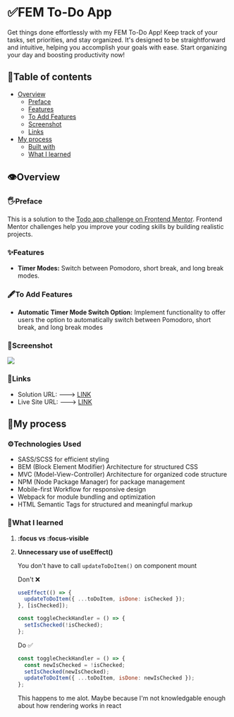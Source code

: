 # ✅FEM To-Do App

Get things done effortlessly with my FEM To-Do App! Keep track of your tasks, set priorities, and stay organized. It's designed to be straightforward and intuitive, helping you accomplish your goals with ease. Start organizing your day and boosting productivity now!

## 📃Table of contents

- [Overview](#overview)
  - [Preface](#preface)
  - [Features](#features)
  - [To Add Features](#to-add-features)
  - [Screenshot](#screenshot)
  - [Links](#links)
- [My process](#my-process)
  - [Built with](#built-with)
  - [What I learned](#what-i-learned)

## 👁️Overview

### 🖐️Preface

This is a solution to the [Todo app challenge on Frontend Mentor](https://www.frontendmentor.io/challenges/todo-app-Su1_KokOW). Frontend Mentor challenges help you improve your coding skills by building realistic projects.

### ✨Features

- **Timer Modes:** Switch between Pomodoro, short break, and long break modes.

### 🖋️To Add Features

- **Automatic Timer Mode Switch Option:** Implement functionality to offer users the option to automatically switch between Pomodoro, short break, and long break modes

### 📸Screenshot

![](./preview/screenshot.png)

### 🔗Links

- Solution URL: ---> [LINK](https://www.frontendmentor.io/solutions/fem-pomodoro-app-using-html-css-and-vanilla-javascript-g8E78rx7dm)
- Live Site URL: ---> [LINK](https://fempomodoro.netlify.app/)

## 🚛My process

### ⚙️Technologies Used

- SASS/SCSS for efficient styling
- BEM (Block Element Modifier) Architecture for structured CSS
- MVC (Model-View-Controller) Architecture for organized code structure
- NPM (Node Package Manager) for package management
- Mobile-first Workflow for responsive design
- Webpack for module bundling and optimization
- HTML Semantic Tags for structured and meaningful markup

### 🧠What I learned

1. **:focus vs :focus-visible**

2. **Unnecessary use of useEffect()**

   You don't have to call `updateToDoItem()` on component mount

   Don't ❌

   ```js
   useEffect(() => {
     updateToDoItem({ ...toDoItem, isDone: isChecked });
   }, [isChecked]);

   const toggleCheckHandler = () => {
     setIsChecked(!isChecked);
   };
   ```

   Do ✅

   ```js
   const toggleCheckHandler = () => {
     const newIsChecked = !isChecked;
     setIsChecked(newIsChecked);
     updateToDoItem({ ...toDoItem, isDone: newIsChecked });
   };
   ```

   This happens to me alot. Maybe because I'm not knowledgable enough about how rendering works in react
